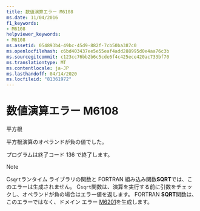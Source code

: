 ```yaml
---
title: 数値演算エラー M6108
ms.date: 11/04/2016
f1_keywords:
- M6108
helpviewer_keywords:
- M6108
ms.assetid: 054893b4-49bc-45d9-882f-7cb50ba387c0
ms.openlocfilehash: c6bd403437ee5e55eaf4add288995d0e4aa76c3b
ms.sourcegitcommit: c123cc76bb2b6c5cde6f4c425ece420ac733bf70
ms.translationtype: MT
ms.contentlocale: ja-JP
ms.lasthandoff: 04/14/2020
ms.locfileid: "81361972"
---
```

# <a name="math-error-m6108"></a>数値演算エラー M6108

平方根

平方根演算のオペランドが負の値でした。

プログラムは終了コード 136 で終了します。

> [!NOTE]
> C`sqrt`ランタイム ライブラリの関数と FORTRAN 組み込み関数**SQRT**では、このエラーは生成されません。 C`sqrt`関数は、演算を実行する前に引数をチェックし、オペランドが負の場合はエラー値を返します。 FORTRAN **SQRT**関数は、このエラーではなく、ドメイン エラー [M6201](../../error-messages/tool-errors/math-error-m6201.md)を生成します。
